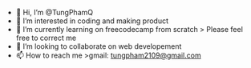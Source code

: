 - 👋 Hi, I’m @TungPhamQ
- 👀 I’m interested in coding and making product
- 🌱 I’m currently learning on freecodecamp from scratch
      > Please feel free to correct me
- 💞️ I’m looking to collaborate on web developement
- 📫 How to reach me 
        >gmail: tungpham2109@gmail.com

<!---
TungPhamQ/TungPhamQ is a ✨ special ✨ repository because its `README.md` (this file) appears on your GitHub profile.
You can click the Preview link to take a look at your changes.
--->
